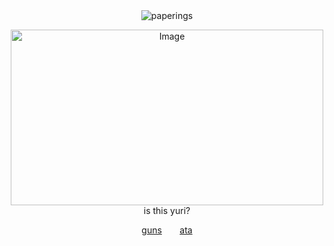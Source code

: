 <div align="center"> <img src="https://komarev.com/ghpvc/?username=paperings&label=✶%20&color=eb4a4a&style=flat" alt="paperings" /> </p>
<div align="center"> <img width="500" height="281" alt="Image" src="https://github.com/user-attachments/assets/507d72e7-1227-44fd-9913-598890e03bc9" />
<div align="center"> is this yuri?

[guns](https://guns.lol/promethium) ⠀  ⠀[ata](https://paperings.atabook.org)

